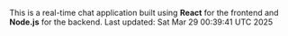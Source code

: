 This is a real-time chat application built using **React** for the frontend and **Node.js** for the backend.
Last updated: Sat Mar 29 00:39:41 UTC 2025
